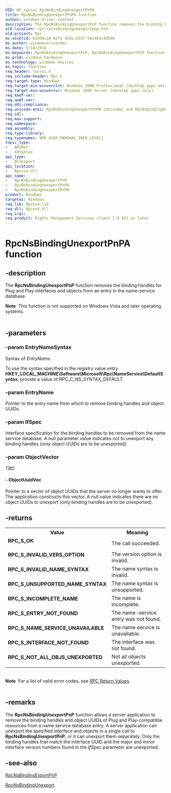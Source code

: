 ```yaml
---
UID: NF:rpcnsi.RpcNsBindingUnexportPnPA
title: RpcNsBindingUnexportPnPA function
author: windows-driver-content
description: The RpcNsBindingUnexportPnP function removes the binding handles for Plug and Play interfaces and objects from an entry in the name-service database.
old-location: rpc\rpcnsbindingunexportpnp.htm
old-project: Rpc
ms.assetid: b19d9c18-b2fa-45da-b55f-583483c4d540
ms.author: windowsdriverdev
ms.date: 5/18/2018
ms.keywords: RpcNsBindingUnexportPnP, RpcNsBindingUnexportPnP function [RPC], RpcNsBindingUnexportPnPA, RpcNsBindingUnexportPnPW, _rpc_rpcnsbindingunexportpnp, rpc.rpcnsbindingunexportpnp, rpcnsi/RpcNsBindingUnexportPnP, rpcnsi/RpcNsBindingUnexportPnPA, rpcnsi/RpcNsBindingUnexportPnPW
ms.prod: windows-hardware
ms.technology: windows-devices
ms.topic: function
req.header: rpcnsi.h
req.include-header: Rpc.h
req.target-type: Windows
req.target-min-winverclnt: Windows 2000 Professional [desktop apps only]
req.target-min-winversvr: Windows 2000 Server [desktop apps only]
req.kmdf-ver: 
req.umdf-ver: 
req.ddi-compliance: 
req.unicode-ansi: RpcNsBindingUnexportPnPW (Unicode) and RpcNsBindingUnexportPnPA (ANSI)
req.idl: 
req.max-support: 
req.namespace: 
req.assembly: 
req.type-library: 
req.typenames: NDR_USER_MARSHAL_INFO_LEVEL1
topic_type:
-	APIRef
-	kbSyntax
api_type:
-	DllExport
api_location:
-	Rpcns4.dll
api_name:
-	RpcNsBindingUnexportPnP
-	RpcNsBindingUnexportPnPA
-	RpcNsBindingUnexportPnPW
product: Windows
targetos: Windows
req.lib: Rpcns4.lib
req.dll: Rpcns4.dll
req.irql: 
req.product: Rights Management Services client 1.0 SP2 or later
---
```


# RpcNsBindingUnexportPnPA function


## -description


The 
<b>RpcNsBindingUnexportPnP</b> function removes the binding handles for Plug and Play interfaces and objects from an entry in the name-service database.
<div class="alert"><b>Note</b>  This function is not supported on Windows Vista and later operating systems.</div><div> </div>

## -parameters




### -param EntryNameSyntax

Syntax of <i>EntryName</i>. 




To use the syntax specified in the registry value entry <b>HKEY_LOCAL_MACHINE\Software\Microsoft\Rpc\NameService\DefaultSyntax</b>, provide a value of RPC_C_NS_SYNTAX_DEFAULT.


### -param EntryName

Pointer to the entry name from which to remove binding handles and object UUIDs.


### -param IfSpec

Interface specification for the binding handles to be removed from the name service database. A null parameter value indicates not to unexport any binding handles (only object UUIDs are to be unexported).


### -param ObjectVector

TBD




#### - ObjectUuidVec

Pointer to a vector of object UUIDs that the server no longer wants to offer. The application constructs this vector. A null value indicates there are no object UUIDs to unexport (only binding handles are to be unexported).


## -returns



<table>
<tr>
<th>Value</th>
<th>Meaning</th>
</tr>
<tr>
<td width="40%">
<dl>
<dt><b>RPC_S_OK</b></dt>
</dl>
</td>
<td width="60%">
The call succeeded.

</td>
</tr>
<tr>
<td width="40%">
<dl>
<dt><b>RPC_S_INVALID_VERS_OPTION</b></dt>
</dl>
</td>
<td width="60%">
The version option is invalid.

</td>
</tr>
<tr>
<td width="40%">
<dl>
<dt><b>RPC_S_INVALID_NAME_SYNTAX</b></dt>
</dl>
</td>
<td width="60%">
The name syntax is invalid.

</td>
</tr>
<tr>
<td width="40%">
<dl>
<dt><b>RPC_S_UNSUPPORTED_NAME_SYNTAX</b></dt>
</dl>
</td>
<td width="60%">
The name syntax is unsupported.

</td>
</tr>
<tr>
<td width="40%">
<dl>
<dt><b>RPC_S_INCOMPLETE_NAME</b></dt>
</dl>
</td>
<td width="60%">
The name is incomplete.

</td>
</tr>
<tr>
<td width="40%">
<dl>
<dt><b>RPC_S_ENTRY_NOT_FOUND</b></dt>
</dl>
</td>
<td width="60%">
The name-service entry was not found.

</td>
</tr>
<tr>
<td width="40%">
<dl>
<dt><b>RPC_S_NAME_SERVICE_UNAVAILABLE</b></dt>
</dl>
</td>
<td width="60%">
The name service is unavailable.

</td>
</tr>
<tr>
<td width="40%">
<dl>
<dt><b>RPC_S_INTERFACE_NOT_FOUND</b></dt>
</dl>
</td>
<td width="60%">
The interface was not found.

</td>
</tr>
<tr>
<td width="40%">
<dl>
<dt><b>RPC_S_NOT_ALL_OBJS_UNEXPORTED</b></dt>
</dl>
</td>
<td width="60%">
Not all objects unexported.

</td>
</tr>
</table>
 

<div class="alert"><b>Note</b>  For a list of valid error codes, see 
<a href="https://msdn.microsoft.com/0223aa7a-b0cf-49e3-9f08-90be5ccffbd1">RPC Return Values</a>.</div>
<div> </div>



## -remarks



The 
<b>RpcNsBindingUnexportPnP</b> function allows a server application to remove the binding handles and object UUIDs of Plug and Play-compatible resources from a name service database entry. A server application can unexport the specified interface and objects in a single call to 
<b>RpcNsBindingUnexportPnP</b>, or it can unexport them separately. Only the binding handles that match the interface UUID and the major and minor interface version numbers found in the <i>IfSpec</i> parameter are unexported.




## -see-also




<a href="https://msdn.microsoft.com/01440165-ab04-447a-9a39-9e91743aba65">RpcNsBindingExportPnP</a>



<a href="https://msdn.microsoft.com/70662e7e-7a81-4953-9814-e29b46422c5b">RpcNsBindingUnexport</a>
 

 

